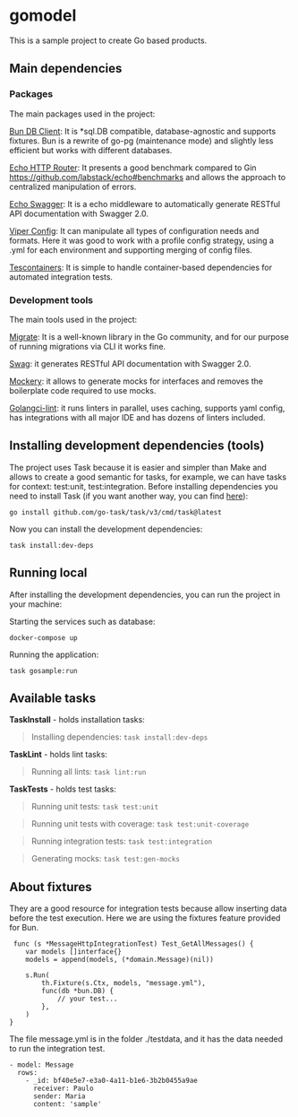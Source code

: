 # gomodel

This is a sample project to create Go based products.

## Main dependencies

### Packages

The main packages used in the project:

[Bun DB Client](https://bun.uptrace.dev/): It is *sql.DB compatible, database-agnostic and supports fixtures. Bun is a rewrite of go-pg (maintenance mode) and slightly less efficient but works with different databases.

[Echo HTTP Router](https://echo.labstack.com/): It presents a good benchmark compared to Gin https://github.com/labstack/echo#benchmarks and allows the approach to centralized manipulation of errors.

[Echo Swagger](https://github.com/swaggo/echo-swagger): It is a echo middleware to automatically generate RESTful API documentation with Swagger 2.0.

[Viper Config](https://github.com/spf13/viper): It can manipulate all types of configuration needs and formats. Here it was good to work with a profile config strategy, using a .yml for each environment and supporting merging of config files.

[Tescontainers](https://github.com/testcontainers/testcontainers-go): It is simple to handle container-based dependencies for automated integration tests.

### Development tools

The main tools used in the project:

[Migrate](https://github.com/golang-migrate/migrate): It is a well-known library in the Go community, and for our purpose of running migrations via CLI it works fine.

[Swag](https://github.com/swaggo/swag): it generates RESTful API documentation with Swagger 2.0. 

[Mockery](https://github.com/vektra/mockery): it allows to generate mocks for interfaces and removes the boilerplate code required to use mocks.

[Golangci-lint](https://github.com/golangci/golangci-lint): it runs linters in parallel, uses caching, supports yaml config, has integrations with all major IDE and has dozens of linters included.

## Installing development dependencies (tools)

The project uses Task because it is easier and simpler than Make and allows to create a good semantic for tasks, for example, we can have tasks for context: test:unit, test:integration. Before installing dependencies you need to install Task (if you want another way, you can find [here](https://taskfile.dev/#/installation)):

```go install github.com/go-task/task/v3/cmd/task@latest```

Now you can install the development dependencies:

```task install:dev-deps```

## Running local

After installing the development dependencies, you can run the project in your machine:

Starting the services such as database:

```docker-compose up```

Running the application:

```task gosample:run```

## Available tasks

**TaskInstall** - holds installation tasks:

> Installing dependencies: ```task install:dev-deps```

**TaskLint** - holds lint tasks:

> Running all lints: ```task lint:run```

**TaskTests** - holds test tasks:

> Running unit tests: ```task test:unit```

> Running unit tests with coverage: ```task test:unit-coverage```

> Running integration tests: ```task test:integration```

> Generating mocks: ```task test:gen-mocks```

## About fixtures

They are a good resource for integration tests because allow inserting data before the test execution. Here we are using the fixtures feature provided for Bun.

```
 func (s *MessageHttpIntegrationTest) Test_GetAllMessages() {
    var models []interface{}
	models = append(models, (*domain.Message)(nil))

	s.Run(
		th.Fixture(s.Ctx, models, "message.yml"),
		func(db *bun.DB) {
			// your test...
		},
	)
}
```

The file message.yml is in the folder ./testdata, and it has the data needed to run the integration test.

```
- model: Message
  rows:
    - _id: bf40e5e7-e3a0-4a11-b1e6-3b2b0455a9ae
      receiver: Paulo
      sender: Maria
      content: 'sample'
```